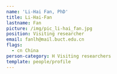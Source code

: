 ```yaml
---
name: 'Li-Hai Fan, PhD'
title: Li-Hai-Fan
lastname: Fan
picture: /img/pic_li-hai_fan.jpg
position: Visiting researcher
email: fanlh@mail.buct.edu.cn
flags:
  - cn China
person-category: H Visiting researchers
template: people/profile
---
```


